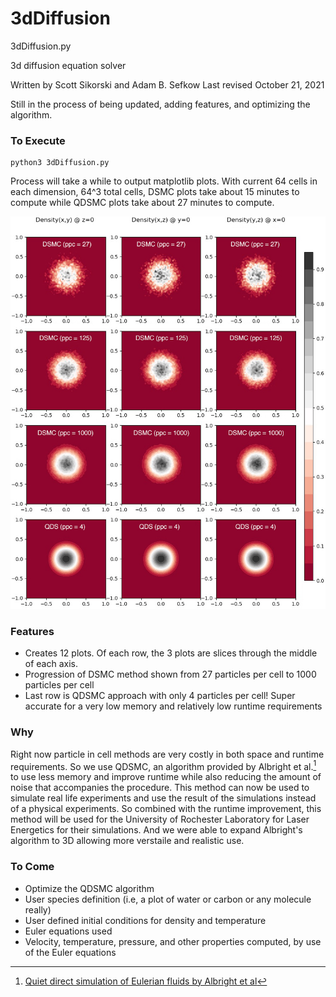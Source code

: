 # 3dDiffusion
3dDiffusion.py

3d diffusion equation solver

Written by Scott Sikorski and Adam B. Sefkow
Last revised October 21, 2021

Still in the process of being updated, adding features, and optimizing the algorithm.

### To Execute
``` 
python3 3dDiffusion.py
```
Process will take a while to output matplotlib plots. With current 64 cells in each dimension, 64^3 total cells, DSMC plots take about 15 minutes to compute while QDSMC plots take about 27 minutes to compute.

![Plots of 3d Diffusion Model](https://github.com/sgsikorski/3dDiffusion/blob/main/endResults3dDiff.jfif)

### Features
- Creates 12 plots. Of each row, the 3 plots are slices through the middle of each axis.
- Progression of DSMC method shown from 27 particles per cell to 1000 particles per cell
- Last row is QDSMC approach with only 4 particles per cell! Super accurate for a very low memory and relatively low runtime requirements

### Why
Right now particle in cell methods are very costly in both space and runtime requirements. So we use QDSMC, an algorithm provided by Albright et al.[^1] to use less memory and improve runtime while also reducing the amount of noise that accompanies the procedure.
This method can now be used to simulate real life experiments and use the result of the simulations instead of a physical experiments. 
So combined with the runtime improvement, this method will be used for the University of Rochester Laboratory for Laser Energetics for their simulations.
And we were able to expand Albright's algorithm to 3D allowing more verstaile and realistic use.


### To Come
- Optimize the QDSMC algorithm
- User species definition (i.e, a plot of water or carbon or any molecule really)
- User defined initial conditions for density and temperature
- Euler equations used
- Velocity, temperature, pressure, and other properties computed, by use of the Euler equations

[^1]: [Quiet direct simulation of Eulerian fluids by Albright et al](https://github.com/sgsikorski/3dDiffusion/blob/main/Albright_PhysRevE.65.055302_2002.pdf)
